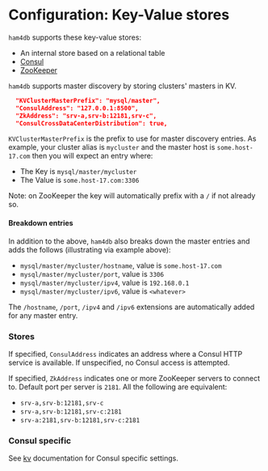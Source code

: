# Configuration: Key-Value stores

`ham4db` supports these key-value stores:

- An internal store based on a relational table
- [Consul](https://github.com/hashicorp/consul)
- [ZooKeeper](https://zookeeper.apache.org/)

`ham4db` supports master discovery by storing clusters' masters in KV.

```json
  "KVClusterMasterPrefix": "mysql/master",
  "ConsulAddress": "127.0.0.1:8500",
  "ZkAddress": "srv-a,srv-b:12181,srv-c",
  "ConsulCrossDataCenterDistribution": true,
```

`KVClusterMasterPrefix` is the prefix to use for master discovery entries. As example, your cluster alias is `mycluster` and the master host is `some.host-17.com` then you will expect an entry where:

- The Key is `mysql/master/mycluster`
- The Value is `some.host-17.com:3306`

Note: on ZooKeeper the key will automatically prefix with a `/` if not already so.

#### Breakdown entries

In addition to the above, `ham4db` also breaks down the master entries and adds the follows (illustrating via example above):

- `mysql/master/mycluster/hostname`, value is `some.host-17.com`
- `mysql/master/mycluster/port`, value is `3306`
- `mysql/master/mycluster/ipv4`, value is `192.168.0.1`
- `mysql/master/mycluster/ipv6`, value is `<whatever>`

The `/hostname`, `/port`, `/ipv4` and `/ipv6` extensions are automatically added for any master entry.

### Stores

If specified, `ConsulAddress` indicates an address where a Consul HTTP service is available. If unspecified, no Consul access is attempted.

If specified, `ZkAddress` indicates one or more ZooKeeper servers to connect to. Default port per server is `2181`. All the following are equivalent:

- `srv-a,srv-b:12181,srv-c`
- `srv-a,srv-b:12181,srv-c:2181`
- `srv-a:2181,srv-b:12181,srv-c:2181`

### Consul specific

See [kv](kv.md) documentation for Consul specific settings.
